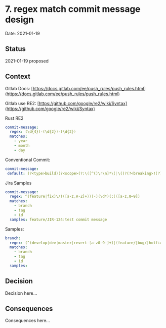 # 7. regex match commit message design

Date: 2021-01-19

## Status

2021-01-19 proposed

## Context

Gitlab Docs: [https://docs.gitlab.com/ee/push_rules/push_rules.html](https://docs.gitlab.com/ee/push_rules/push_rules.html)

Gitlab use RE2: [https://github.com/google/re2/wiki/Syntax](https://github.com/google/re2/wiki/Syntax)

Rust RE2

```yaml
commit-message:
  regex: (\d{4})-(\d{2})-(\d{2})
  matches:
    - year
    - month
    - day
```

Conventional Commit:

```yaml
commit-message:
 default: (?<type>build)(?<scope>(?:\([^()\r\n]*\)|\()?(?<breaking>!)?)(?<subject>:.*)?
```

Jira Samples

```yaml
commit-message:
  regex: ^(feature|fix)\/(([a-z,A-Z]+))(-)(\d*)(:)([a-z,0–9])
  matches:
    - branch
    - tag
    - id
  samples: feature/JIR-124:test commit message
```

Samples:

```yaml
branch:
  regex: (^(develop|dev|master|revert-[a-z0-9-]+)|(feature/|bug/|hotfix/|release/)[a-z0-9-]+)
  matches:
    - branch
    - tag
    - id
  samples:
```

## Decision

Decision here...

## Consequences

Consequences here...
